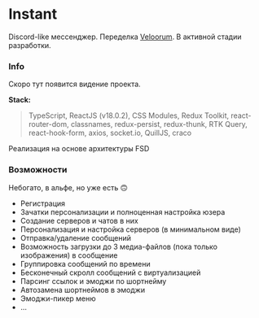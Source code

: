 # Instant  

Discord-like мессенджер. Переделка [Veloorum](https://github.com/What1slov3/veloorum).
В активной стадии разработки.

### Info

Скоро тут появится видение проекта.  

**Stack:**  
>TypeScript, ReactJS (v18.0.2), CSS Modules, Redux Toolkit, react-router-dom, classnames, redux-persist, redux-thunk, RTK Query, react-hook-form, axios, socket.io, QuillJS, craco  

Реализация на основе архитектуры FSD  

### Возможности

Небогато, в альфе, но уже есть 🙃

- Регистрация
- Зачатки персонализации и полноценная настройка юзера
- Создание серверов и чатов в них
- Персонализация и настройка серверов (в минимальном виде)
- Отправка/удаление сообщений
- Возможность загрузки до 3 медиа-файлов (пока только изображения) в сообщение
- Группировка сообщений по времени
- Бесконечный скролл сообщений с виртуализацией
- Парсинг ссылок и эмоджи по шортнейму
- Автозамена шортнеймов в эмоджи
- Эмоджи-пикер меню
- ...